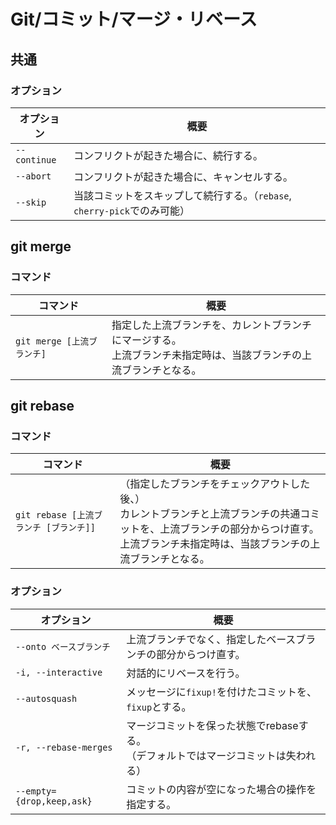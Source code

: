 # Git/コミット/マージ・リベース

## 共通

### オプション

| オプション   | 概要                                                         |
| ------------ | ------------------------------------------------------------ |
| `--continue` | コンフリクトが起きた場合に、続行する。                       |
| `--abort`    | コンフリクトが起きた場合に、キャンセルする。                 |
| `--skip`     | 当該コミットをスキップして続行する。（`rebase`, `cherry-pick`でのみ可能） |

## git merge

### コマンド

| コマンド                   | 概要                                                         |
| -------------------------- | ------------------------------------------------------------ |
| `git merge [上流ブランチ]` | 指定した上流ブランチを、カレントブランチにマージする。<br />上流ブランチ未指定時は、当該ブランチの上流ブランチとなる。 |

## git rebase

### コマンド

| コマンド                               | 概要                                                         |
| -------------------------------------- | ------------------------------------------------------------ |
| `git rebase [上流ブランチ [ブランチ]]` | （指定したブランチをチェックアウトした後、）<br />カレントブランチと上流ブランチの共通コミットを、上流ブランチの部分からつけ直す。<br />上流ブランチ未指定時は、当該ブランチの上流ブランチとなる。 |

### オプション

| オプション                | 概要                                                         |
| ------------------------- | ------------------------------------------------------------ |
| `--onto ベースブランチ`   | 上流ブランチでなく、指定したベースブランチの部分からつけ直す。 |
| `-i, --interactive`       | 対話的にリベースを行う。                                     |
| `--autosquash`            | メッセージに`fixup!`を付けたコミットを、`fixup`とする。      |
| `-r, --rebase-merges`     | マージコミットを保った状態でrebaseする。<br />（デフォルトではマージコミットは失われる） |
| `--empty={drop,keep,ask}` | コミットの内容が空になった場合の操作を指定する。             |
